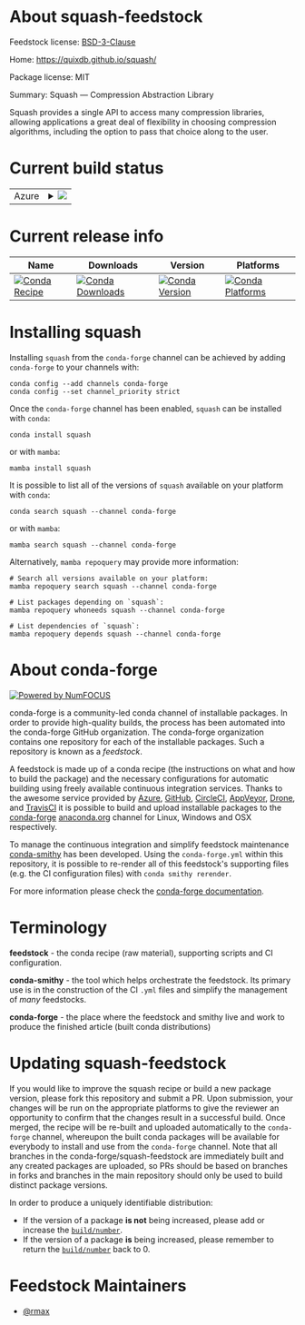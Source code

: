 About squash-feedstock
======================

Feedstock license: [BSD-3-Clause](https://github.com/conda-forge/squash-feedstock/blob/main/LICENSE.txt)

Home: https://quixdb.github.io/squash/

Package license: MIT

Summary: Squash — Compression Abstraction Library

Squash provides a single API to access many compression libraries, allowing
applications a great deal of flexibility in choosing compression
algorithms, including the option to pass that choice along to the user.


Current build status
====================


<table>
    
  <tr>
    <td>Azure</td>
    <td>
      <details>
        <summary>
          <a href="https://dev.azure.com/conda-forge/feedstock-builds/_build/latest?definitionId=4337&branchName=main">
            <img src="https://dev.azure.com/conda-forge/feedstock-builds/_apis/build/status/squash-feedstock?branchName=main">
          </a>
        </summary>
        <table>
          <thead><tr><th>Variant</th><th>Status</th></tr></thead>
          <tbody><tr>
              <td>linux_64</td>
              <td>
                <a href="https://dev.azure.com/conda-forge/feedstock-builds/_build/latest?definitionId=4337&branchName=main">
                  <img src="https://dev.azure.com/conda-forge/feedstock-builds/_apis/build/status/squash-feedstock?branchName=main&jobName=linux&configuration=linux%20linux_64_" alt="variant">
                </a>
              </td>
            </tr><tr>
              <td>osx_64</td>
              <td>
                <a href="https://dev.azure.com/conda-forge/feedstock-builds/_build/latest?definitionId=4337&branchName=main">
                  <img src="https://dev.azure.com/conda-forge/feedstock-builds/_apis/build/status/squash-feedstock?branchName=main&jobName=osx&configuration=osx%20osx_64_" alt="variant">
                </a>
              </td>
            </tr>
          </tbody>
        </table>
      </details>
    </td>
  </tr>
</table>

Current release info
====================

| Name | Downloads | Version | Platforms |
| --- | --- | --- | --- |
| [![Conda Recipe](https://img.shields.io/badge/recipe-squash-green.svg)](https://anaconda.org/conda-forge/squash) | [![Conda Downloads](https://img.shields.io/conda/dn/conda-forge/squash.svg)](https://anaconda.org/conda-forge/squash) | [![Conda Version](https://img.shields.io/conda/vn/conda-forge/squash.svg)](https://anaconda.org/conda-forge/squash) | [![Conda Platforms](https://img.shields.io/conda/pn/conda-forge/squash.svg)](https://anaconda.org/conda-forge/squash) |

Installing squash
=================

Installing `squash` from the `conda-forge` channel can be achieved by adding `conda-forge` to your channels with:

```
conda config --add channels conda-forge
conda config --set channel_priority strict
```

Once the `conda-forge` channel has been enabled, `squash` can be installed with `conda`:

```
conda install squash
```

or with `mamba`:

```
mamba install squash
```

It is possible to list all of the versions of `squash` available on your platform with `conda`:

```
conda search squash --channel conda-forge
```

or with `mamba`:

```
mamba search squash --channel conda-forge
```

Alternatively, `mamba repoquery` may provide more information:

```
# Search all versions available on your platform:
mamba repoquery search squash --channel conda-forge

# List packages depending on `squash`:
mamba repoquery whoneeds squash --channel conda-forge

# List dependencies of `squash`:
mamba repoquery depends squash --channel conda-forge
```


About conda-forge
=================

[![Powered by
NumFOCUS](https://img.shields.io/badge/powered%20by-NumFOCUS-orange.svg?style=flat&colorA=E1523D&colorB=007D8A)](https://numfocus.org)

conda-forge is a community-led conda channel of installable packages.
In order to provide high-quality builds, the process has been automated into the
conda-forge GitHub organization. The conda-forge organization contains one repository
for each of the installable packages. Such a repository is known as a *feedstock*.

A feedstock is made up of a conda recipe (the instructions on what and how to build
the package) and the necessary configurations for automatic building using freely
available continuous integration services. Thanks to the awesome service provided by
[Azure](https://azure.microsoft.com/en-us/services/devops/), [GitHub](https://github.com/),
[CircleCI](https://circleci.com/), [AppVeyor](https://www.appveyor.com/),
[Drone](https://cloud.drone.io/welcome), and [TravisCI](https://travis-ci.com/)
it is possible to build and upload installable packages to the
[conda-forge](https://anaconda.org/conda-forge) [anaconda.org](https://anaconda.org/)
channel for Linux, Windows and OSX respectively.

To manage the continuous integration and simplify feedstock maintenance
[conda-smithy](https://github.com/conda-forge/conda-smithy) has been developed.
Using the ``conda-forge.yml`` within this repository, it is possible to re-render all of
this feedstock's supporting files (e.g. the CI configuration files) with ``conda smithy rerender``.

For more information please check the [conda-forge documentation](https://conda-forge.org/docs/).

Terminology
===========

**feedstock** - the conda recipe (raw material), supporting scripts and CI configuration.

**conda-smithy** - the tool which helps orchestrate the feedstock.
                   Its primary use is in the construction of the CI ``.yml`` files
                   and simplify the management of *many* feedstocks.

**conda-forge** - the place where the feedstock and smithy live and work to
                  produce the finished article (built conda distributions)


Updating squash-feedstock
=========================

If you would like to improve the squash recipe or build a new
package version, please fork this repository and submit a PR. Upon submission,
your changes will be run on the appropriate platforms to give the reviewer an
opportunity to confirm that the changes result in a successful build. Once
merged, the recipe will be re-built and uploaded automatically to the
`conda-forge` channel, whereupon the built conda packages will be available for
everybody to install and use from the `conda-forge` channel.
Note that all branches in the conda-forge/squash-feedstock are
immediately built and any created packages are uploaded, so PRs should be based
on branches in forks and branches in the main repository should only be used to
build distinct package versions.

In order to produce a uniquely identifiable distribution:
 * If the version of a package **is not** being increased, please add or increase
   the [``build/number``](https://docs.conda.io/projects/conda-build/en/latest/resources/define-metadata.html#build-number-and-string).
 * If the version of a package **is** being increased, please remember to return
   the [``build/number``](https://docs.conda.io/projects/conda-build/en/latest/resources/define-metadata.html#build-number-and-string)
   back to 0.

Feedstock Maintainers
=====================

* [@rmax](https://github.com/rmax/)

